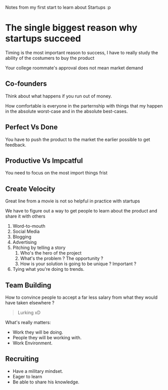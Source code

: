Notes from my first start to learn about Startups :p

# The single biggest reason why startups succeed

Timing is the most important reason to success, I have to really study the ability of the costumers to buy the product

Your college roommate's approval does not mean market demand

## Co-founders

Think about what happens if you run out of money.

How comfortable is everyone in the parternship with things that my happen in the absolute worst-case and in the absolute best-cases.

## Perfect Vs Done

You have to push the product to the market the earlier possible to get feedback.

## Productive Vs Impcatful

You need to focus on the most import things frist

## Create Velocity

Great line from a movie is not so helpful in practice with startups

We have to figure out a way to get people to learn about the product and share it with others

1. Word-to-mouth
2. Social Media
3. Blogging
4. Advertising
5. Pitching by telling a story
   1. Who's the hero of the project
   2. What's the problem ? The opportunity ?
   3. How is your solution is going to be unique ? Important ?
6. Tying what you're doing to trends.

## Team Building

How to convince people to accept a far less salary from what they would have taken elsewhere ?

> Lurking xD

What's really matters:

* Work they will be doing.
* People they will be working with.
* Work Environment.

## Recruiting

* Have a military mindset.
* Eager to learn
* Be able to share his knowledge.
